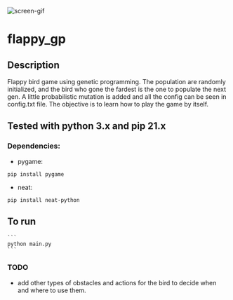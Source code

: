 ![screen-gif](./screen_rec.gif)

# flappy_gp

## Description
Flappy bird game using genetic programming. The population are randomly initialized, and the bird who gone the fardest is the one to populate the next gen. A little probabilistic mutation is added and all the config can be seen in config.txt file. The objective is to learn how to play the game by itself. 


## Tested with python 3.x and pip 21.x
### Dependencies:
- pygame: 
```
pip install pygame
```
- neat: 
```
pip install neat-python
```


## To run
    ```
    python main.py
    ```


### TODO
- add other types of obstacles and actions for the bird to decide when and where to use them. 
